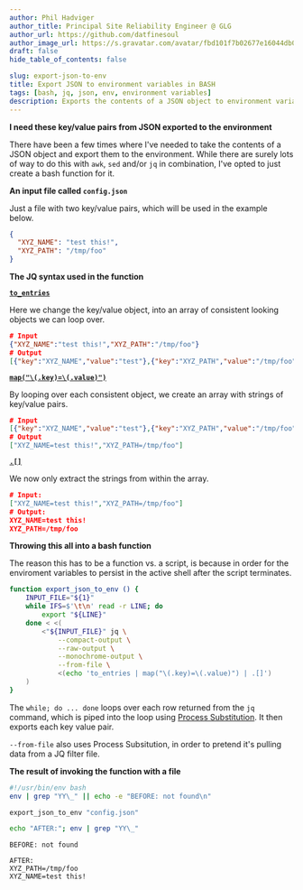 ```yaml
---
author: Phil Hadviger
author_title: Principal Site Reliability Engineer @ GLG
author_url: https://github.com/datfinesoul
author_image_url: https://s.gravatar.com/avatar/fbd101f7b02677e16044db00640c727f?s=80
draft: false
hide_table_of_contents: false

slug: export-json-to-env
title: Export JSON to environment variables in BASH
tags: [bash, jq, json, env, environment variables]
description: Exports the contents of a JSON object to environment variables
---
```


**I need these key/value pairs from JSON exported to the environment**

There have been a few times where I've needed to take the contents of a JSON object and export them to the environment.  While there are surely lots of way to do this with `awk`, `sed`  and/or `jq` in combination, I've opted to just create a bash function for it.

<!--truncate-->

**An input file called `config.json`**

Just a file with two key/value pairs, which will be used in the example below.

```json
{
  "XYZ_NAME": "test this!",
  "XYZ_PATH": "/tmp/foo"
}
```

**The JQ syntax used in the function**

[**`to_entries`**](https://stedolan.github.io/jq/manual/#to_entries,from_entries,with_entries)

Here we change the key/value object, into an array of consistent looking objects we can loop over.

```json
# Input
{"XYZ_NAME":"test this!","XYZ_PATH":"/tmp/foo"}
# Output
[{"key":"XYZ_NAME","value":"test"},{"key":"XYZ_PATH","value":"/tmp/foo"}]
```

[**`map("\(.key)=\(.value)")`**](https://stedolan.github.io/jq/manual/#map(x),map_values(x))

By looping over each consistent object, we create an array with strings of key/value pairs.

```json
# Input
[{"key":"XYZ_NAME","value":"test"},{"key":"XYZ_PATH","value":"/tmp/foo"}]
# Output
["XYZ_NAME=test this!","XYZ_PATH=/tmp/foo"]
```

[**`.[]`**](https://stedolan.github.io/jq/manual/#Array/ObjectValueIterator:.[])

We now only extract the strings from within the array.

```json
# Input:
["XYZ_NAME=test this!","XYZ_PATH=/tmp/foo"]
# Output:
XYZ_NAME=test this!
XYZ_PATH=/tmp/foo
```

**Throwing this all into a bash function**

The reason this has to be a function vs. a script, is because in order for the enviroment variables to persist in the active shell after the script terminates.

```bash
function export_json_to_env () {
    INPUT_FILE="${1}"
    while IFS=$'\t\n' read -r LINE; do
        export "${LINE}"
    done < <(
        <"${INPUT_FILE}" jq \
            --compact-output \
            --raw-output \
            --monochrome-output \
            --from-file \
            <(echo 'to_entries | map("\(.key)=\(.value)") | .[]')
    )
}
```

The `while; do ... done` loops over each row returned from the `jq` command, which is piped into the loop using [Process Substitution](https://tldp.org/LDP/abs/html/process-sub.html).  It then exports each key value pair.

`--from-file` also uses Process Subsitution, in order to pretend it's pulling data from a JQ filter file.

**The result of invoking the function with a file**

```bash
#!/usr/bin/env bash
env | grep "YY\_" || echo -e "BEFORE: not found\n"

export_json_to_env "config.json"

echo "AFTER:"; env | grep "YY\_"
```

```text
BEFORE: not found

AFTER:
XYZ_PATH=/tmp/foo
XYZ_NAME=test this!
```

